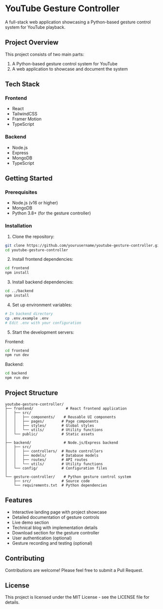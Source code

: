 # YouTube Gesture Controller

A full-stack web application showcasing a Python-based gesture control system for YouTube playback.

## Project Overview

This project consists of two main parts:
1. A Python-based gesture control system for YouTube
2. A web application to showcase and document the system

## Tech Stack

### Frontend
- React
- TailwindCSS
- Framer Motion
- TypeScript

### Backend
- Node.js
- Express
- MongoDB
- TypeScript

## Getting Started

### Prerequisites
- Node.js (v16 or higher)
- MongoDB
- Python 3.8+ (for the gesture controller)

### Installation

1. Clone the repository:
```bash
git clone https://github.com/yourusername/youtube-gesture-controller.git
cd youtube-gesture-controller
```

2. Install frontend dependencies:
```bash
cd frontend
npm install
```

3. Install backend dependencies:
```bash
cd ../backend
npm install
```

4. Set up environment variables:
```bash
# In backend directory
cp .env.example .env
# Edit .env with your configuration
```

5. Start the development servers:

Frontend:
```bash
cd frontend
npm run dev
```

Backend:
```bash
cd backend
npm run dev
```

## Project Structure

```
youtube-gesture-controller/
├── frontend/               # React frontend application
│   ├── src/
│   │   ├── components/    # Reusable UI components
│   │   ├── pages/        # Page components
│   │   ├── styles/       # Global styles
│   │   └── utils/        # Utility functions
│   └── public/           # Static assets
│
├── backend/               # Node.js/Express backend
│   ├── src/
│   │   ├── controllers/  # Route controllers
│   │   ├── models/       # Database models
│   │   ├── routes/       # API routes
│   │   └── utils/        # Utility functions
│   └── config/           # Configuration files
│
└── gesture-controller/    # Python gesture control system
    ├── src/              # Source code
    └── requirements.txt  # Python dependencies
```

## Features

- Interactive landing page with project showcase
- Detailed documentation of gesture controls
- Live demo section
- Technical blog with implementation details
- Download section for the gesture controller
- User authentication (optional)
- Gesture recording and testing (optional)

## Contributing

Contributions are welcome! Please feel free to submit a Pull Request.

## License

This project is licensed under the MIT License - see the LICENSE file for details. 
